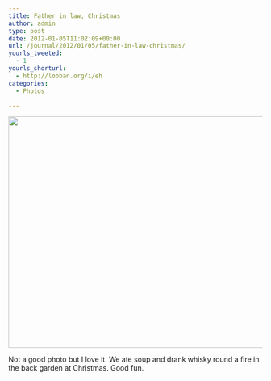 ```yaml
---
title: Father in law, Christmas
author: admin
type: post
date: 2012-01-05T11:02:09+00:00
url: /journal/2012/01/05/father-in-law-christmas/
yourls_tweeted:
  - 1
yourls_shorturl:
  - http://lobban.org/i/eh
categories:
  - Photos

---
```

<img class="alignnone size-large wp-image-1469216392" title="P1090568" src="http://lobban.org/wp-content/uploads/2012/01/P1090568-612x459.jpg" alt="" width="612" height="459" />

Not a good photo but I love it. We ate soup and drank whisky round a fire in the back garden at Christmas. Good fun.